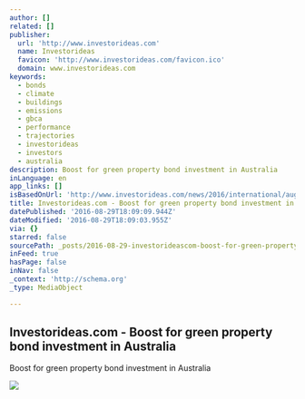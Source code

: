 ```yaml
---
author: []
related: []
publisher:
  url: 'http://www.investorideas.com'
  name: Investorideas
  favicon: 'http://www.investorideas.com/favicon.ico'
  domain: www.investorideas.com
keywords:
  - bonds
  - climate
  - buildings
  - emissions
  - gbca
  - performance
  - trajectories
  - investorideas
  - investors
  - australia
description: Boost for green property bond investment in Australia
inLanguage: en
app_links: []
isBasedOnUrl: 'http://www.investorideas.com/news/2016/international/august/08293Australia.asp'
title: Investorideas.com - Boost for green property bond investment in Australia
datePublished: '2016-08-29T18:09:09.944Z'
dateModified: '2016-08-29T18:09:03.955Z'
via: {}
starred: false
sourcePath: _posts/2016-08-29-investorideascom-boost-for-green-property-bond-investment.md
inFeed: true
hasPage: false
inNav: false
_context: 'http://schema.org'
_type: MediaObject

---
```

<article style=""><h1>Investorideas.com - Boost for green property bond investment in Australia</h1><p>Boost for green property bond investment in Australia</p><img src="http://www.investorideas.com/images/Banners/join-investorideas.gif" /></article>